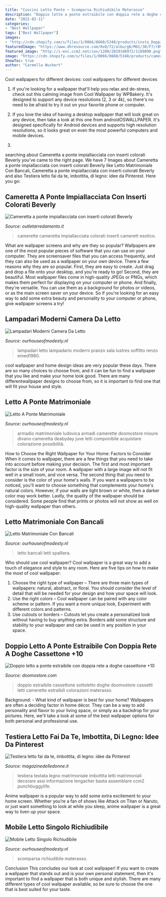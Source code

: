 ```yaml
---
title: "Cuscini Letto Ponte ~ Scomparsa Richiudibile Materasso"
description: "Doppio letto a ponte estraibile con doppia rete a doghe cassettone +10"
date: "2022-02-11"
categories:
- "Best Wallpaper"
tags: ["Best Wallpaper"]
images:
- "http://cdn.shopify.com/s/files/1/0066/8660/5348/products/insta_Doppio_letto_ponte_estraibile100_1200x1200.png?v=1603857300"
featuredImage: "https://www.dhresource.com/0x0/f2/albu/g6/M01/30/F7/rBVaR1vgW9WAO_ppAAUK0-vjEU4156.jpg"
featured_image: "http://i-exc.ccm2.net/iex/1280/2029108972/1189890.png"
image: "https://cdn.shopify.com/s/files/1/0066/8660/5348/products/cameretta_ludovica_olmo_bianco_100KB_1050x.jpg?v=1582575724"
ShowToc: true
author: "Carmella Wuckert"
---
```



Cool wallpapers for different devices:
cool wallpapers for different devices 

1. If you're looking for a wallpaper that'll help you relax and de-stress, check out this calming image from Cool Wallpaper by WPBakery. It's designed to support any device resolutions (2, 3 or 4k), so there's no need to be afraid to try it out on your favorite phone or computer.

2. If you love the idea of having a desktop wallpaper that will look great on any device, then take a look at this one from androidOSWALLPAPER. It's designed specifically for Android devices and supports high resolution resolutions, so it looks great on even the most powerful computers and mobile devices.

3.

	

		
searching about Cameretta a ponte impiallacciata con inserti colorati Beverly you've came to the right page. We have 7 Images about Cameretta a ponte impiallacciata con inserti colorati Beverly like Letto Matrimoniale Con Bancali, Cameretta a ponte impiallacciata con inserti colorati Beverly and also Testiera letto fai da te, imbottita, di legno: idee da Pinterest. Here you go:
		
    
## Cameretta A Ponte Impiallacciata Con Inserti Colorati Beverly

<img loading=lazy src="https://www.outletarredamento.it/img/camerette/cameretta-a-ponte-impiallacciata-con-inserti-colorati-beverly_O4.jpg" onerror="this.onerror=null;this.src='https://tse2.mm.bing.net/th?id=OIP.0hgYGwmEdmpANlSOezSR7AHaI8&amp;pid=15.1';" alt="Cameretta a ponte impiallacciata con inserti colorati Beverly">

_Source: outletarredamento.it_

>camerette cameretta impiallacciata colorati inserti camerett esotico. 

	

What are wallpaper screens and why are they so popular?
Wallpapers are one of the most popular pieces of software that you can use on your computer. They are screensaver files that you can access frequently, and they can also be used as a wallpaper on your own device. There a few reasons why they are so popular. First, they are easy to create. Just drag and drop a file onto your desktop, and you're ready to go! Second, they are beautiful. Most wallpaper files come in high-quality JPEGs or PNGs, which makes them perfect for displaying on your computer or phone. And finally, they're versatile. You can use them as a background for photos or videos, or as the main screen saver on your device. So if you're looking for an easy way to add some extra beauty and personality to your computer or phone, give wallpaper screens a try!

    
## Lampadari Moderni Camera Da Letto

<img loading=lazy src="https://www.dhresource.com/0x0/f2/albu/g6/M01/30/F7/rBVaR1vgW9WAO_ppAAUK0-vjEU4156.jpg" onerror="this.onerror=null;this.src='https://tse1.mm.bing.net/th?id=OIP.dPLdasBZWaTlCR3fDDfOIgHaHa&amp;pid=15.1';" alt="Lampadari Moderni Camera Da Letto">

_Source: ourhouseofmodesty.nl_

>lampadari letto lampadario moderni pranzo sala lustres soffitto renzo emed1980. 

	

cool wallpaper and home design ideas are very popular these days. There are so many choices to choose from, and it can be fun to find a wallpaper that you like and make your home look good. There are many differentwallpaper designs to choose from, so it is important to find one that will fit your house and style.

    
## Letto A Ponte Matrimoniale

<img loading=lazy src="https://cdn.shopify.com/s/files/1/0066/8660/5348/products/cameretta_ludovica_olmo_bianco_100KB_1050x.jpg?v=1582575724" onerror="this.onerror=null;this.src='https://tse1.mm.bing.net/th?id=OIP.u1DeMAwA_btFkQRXWhwa4QHaHa&amp;pid=15.1';" alt="Letto A Ponte Matrimoniale">

_Source: ourhouseofmodesty.nl_

>armadio matrimoniale ludovica armadi camerette doomostore misure divano cameretta deabyday juve letti componibile acquistare colorazione possibilità. 

	

How to Choose the Right Wallpaper for Your Home: Factors to Consider
When it comes to wallpaper, there are a few things that you need to take into account before making your decision. The first and most important factor is the size of your room. A wallpaper with a large image will not fit well in a small room, and vice versa. 
The second thing that you need to consider is the color of your home's walls. If you want a wallpapers to be noticed, you'll want to choose something that complements your home's natural colors. However, if your walls are light brown or white, then a darker color may work better. 
Lastly, the quality of the wallpaper should be considered. Some people find that prints or photos will not show as well on high-quality wallpaper than others.

    
## Letto Matrimoniale Con Bancali

<img loading=lazy src="https://www.homestic.it/wp-content/uploads/2018/10/letti_in_pallet_21.jpg" onerror="this.onerror=null;this.src='https://tse2.mm.bing.net/th?id=OIP.GQ9pqWI-NA1KiQHb6Oh5SAHaEu&amp;pid=15.1';" alt="Letto Matrimoniale Con Bancali">

_Source: ourhouseofmodesty.nl_

>letto bancali letti spalliera. 

	

Who should use cool wallpaper?
Cool wallpaper is a great way to add a touch of elegance and style to any room. Here are five tips on how to make the most of cool wallpaper: 
1) Choose the right type of wallpaper – There are three main types of wallpapers: natural, abstract, or floral. You should consider the level of detail that will be needed for your design and how your space will look. 
2) Use the right colors – Cool wallpaper can be paired with any color scheme or pattern. If you want a more unique look, Experiment with different colors and patterns. 
3) Use cutouts or borders – Cutouts let you create a personalized look without having to buy anything extra. Borders add some structure and stability to your wallpaper and can be used in any position in your space.

    
## Doppio Letto A Ponte Estraibile Con Doppia Rete A Doghe Cassettone +10

<img loading=lazy src="http://cdn.shopify.com/s/files/1/0066/8660/5348/products/insta_Doppio_letto_ponte_estraibile100_1200x1200.png?v=1603857300" onerror="this.onerror=null;this.src='https://tse3.mm.bing.net/th?id=OIP._brp97jKqYhTnWzJQ-BfYQHaHa&amp;pid=15.1';" alt="Doppio letto a ponte estraibile con doppia rete a doghe cassettone +10">

_Source: doomostore.com_

>doppio estraibile cassettone sottoletto doghe doomostore cassetti letti camerette estraibili colorazioni materasso. 

	

Background: - What kind of wallpaper is best for your home?
Wallpapers are often a deciding factor in home décor. They can be a way to add personality and flavor to your living space, or simply as a backdrop for your pictures. Here, we'll take a look at some of the best wallpaper options for both personal and professional use.

    
## Testiera Letto Fai Da Te, Imbottita, Di Legno: Idee Da Pinterest

<img loading=lazy src="http://i-exc.ccm2.net/iex/1280/2029108972/1189890.png" onerror="this.onerror=null;this.src='https://tse1.mm.bing.net/th?id=OIP.i5pEmWTRpA9_83oUYQMeeQHaLH&amp;pid=15.1';" alt="Testiera letto fai da te, imbottita, di legno: idee da Pinterest">

_Source: magazinedelledonne.it_

>testiera testata legno matrimoniale imbottita letti matrimoniali decorare assi informazione lengacher basta assemblare ccm2 punchbuggylife. 

	

Anime wallpaper is a popular way to add some extra excitement to your home screen. Whether you’re a fan of shows like Attack on Titan or Naruto, or just want something to look at while you sleep, anime wallpaper is a great way to liven up your space.

    
## Mobile Letto Singolo Richiudibile

<img loading=lazy src="https://images-na.ssl-images-amazon.com/images/I/61rPryt4ZpL._AC_SL1456_.jpg" onerror="this.onerror=null;this.src='https://tse1.mm.bing.net/th?id=OIP.cICIElD6XtmYUwapM2yqQQHaKW&amp;pid=15.1';" alt="Mobile Letto Singolo Richiudibile">

_Source: ourhouseofmodesty.nl_

>scomparsa richiudibile materasso. 

	

Conclusion
This concludes our look at cool wallpaper! If you want to create a wallpaper that stands out and is your own personal statement, then it's important to find a wallpaper that is both unique and stylish. There are many different types of cool wallpaper available, so be sure to choose the one that is best suited for your taste.

